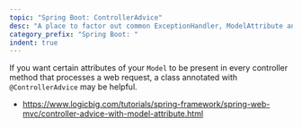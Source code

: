 ```yaml
---
topic: "Spring Boot: ControllerAdvice"
desc: "A place to factor out common ExceptionHandler, ModelAttribute and InitBinder code across multiple controllers"
category_prefix: "Spring Boot: "
indent: true
---
```


If you want certain attributes of your `Model` to be present in every controller method that processes a web request,
a class annotated with `@ControllerAdvice` may be helpful. 

* <https://www.logicbig.com/tutorials/spring-framework/spring-web-mvc/controller-advice-with-model-attribute.html>
